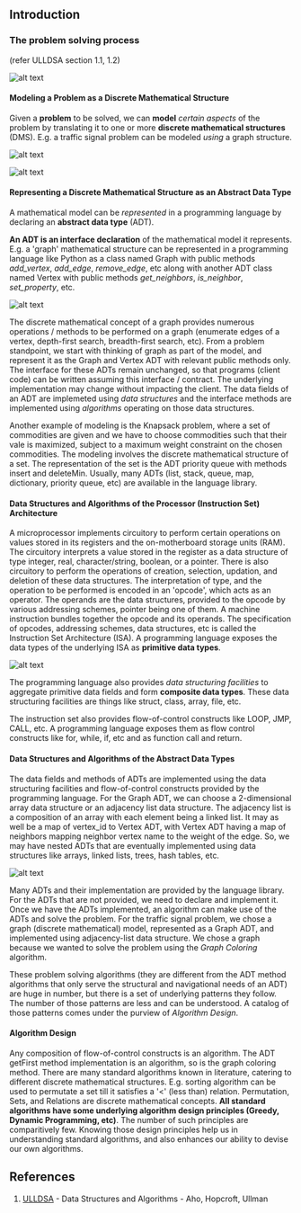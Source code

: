 ## Introduction

### The problem solving process
(refer ULLDSA section 1.1, 1.2)

![alt text](https://github.com/jeetendradhall/algorithms/raw/master/FromProblems2Instructions.png "From Problems to Machine Instructions")

#### Modeling a Problem as a Discrete Mathematical Structure

Given a **problem** to be solved, we can **model** _certain aspects_ of the problem by translating it to one or more **discrete mathematical structures** (DMS). E.g. a traffic signal problem can be modeled _using_ a graph structure.

![alt text](https://github.com/jeetendradhall/algorithms/raw/master/Intersection.png "Road intersection near JoJo's bar near Princeton University, NJ, USA")

![alt text](https://github.com/jeetendradhall/algorithms/raw/master/Graph_Model.png "graph model of the problem")

#### Representing a Discrete Mathematical Structure as an Abstract Data Type

A mathematical model can be _represented_ in a programming language by declaring an **abstract data type** (ADT).

**An ADT is an interface declaration** of the mathematical model it represents. E.g. a 'graph' mathematical structure can be represented in a programming language like Python as a class named Graph with public methods _add_vertex_, _add_edge_, _remove_edge_, etc along with another ADT class named Vertex with public methods _get_neighbors_, _is_neighbor_, _set_property_, etc.

![alt text](https://github.com/jeetendradhall/algorithms/raw/master/Graph_Vertex_ADT.png "Graph and Vertex ADTs")

The discrete mathematical concept of a graph provides numerous operations / methods to be performed on a graph (enumerate edges of a vertex, depth-first search, breadth-first search, etc). From a problem standpoint, we start with thinking of graph as part of the model, and represent it as the Graph and Vertex ADT with relevant public methods only. The interface for these ADTs remain unchanged, so that programs (client code) can be written assuming this interface / contract. The underlying implementation may change without impacting the client. The data fields of an ADT are implemeted using _data structures_ and the interface methods are implemented using _algorithms_ operating on those data structures.

Another example of modeling is the Knapsack problem, where a set of commodities are given and we have to choose commodities such that their vale is maximized, subject to a maximum weight constraint on the chosen commodities. The modeling involves the discrete mathematical structure of a set. The representation of the set is the ADT priority queue with methods insert and deleteMin. Usually, many ADTs (list, stack, queue, map, dictionary, priority queue, etc) are available in the language library. 

#### Data Structures and Algorithms of the Processor (Instruction Set) Architecture
A microprocessor implements circuitory to perform certain operations on values stored in its registers and the on-motherboard storage units (RAM). The circuitory interprets a value stored in the register as a data structure of type integer, real, character/string, boolean, or a pointer. There is also circuitory to perform the operations of creation, selection, updation, and deletion of these data structures. The interpretation of type, and the operation to be performed is encoded in an 'opcode', which acts as an operator. The operands are the data structures, provided to the opcode by various addressing schemes, pointer being one of them. A machine instruction bundles together the opcode and its operands. The specification of opcodes, addressing schemes, data structures, etc is called the Instruction Set Architecture (ISA). A programming language exposes the data types of the underlying ISA as **primitive data types**. 

![alt text](https://github.com/jeetendradhall/algorithms/raw/master/DataStructuresProcessorArchitecture.png "Data Structures of the Processor Architecture")

The programming language also provides _data structuring facilities_ to aggregate primitive data fields and form **composite data types**. These data structuring facilities are things like struct, class, array, file, etc.

The instruction set also provides flow-of-control constructs like LOOP, JMP, CALL, etc. A programming language exposes them as flow control constructs like for, while, if, etc and as function call and return.

#### Data Structures and Algorithms of the Abstract Data Types

The data fields and methods of ADTs are implemented using the data structuring facilities and flow-of-control constructs provided by the programming language. For the Graph ADT, we can choose a 2-dimensional array data structure or an adjacency list data structure. The adjacency list is a composition of an array with each element being a linked list. It may as well be a map of vertex_id to Vertex ADT, with Vertex ADT having a map of neighbors mapping neighbor vertex name to the weight of the edge. So, we may have nested ADTs that are eventually implemented using data structures like arrays, linked lists, trees, hash tables, etc.

![alt text](https://github.com/jeetendradhall/algorithms/raw/master/DMS-ADT-DS.png "Discrete Mathematical Structures, Abstract Data Types, and Data Structures")

Many ADTs and their implementation are provided by the language library. For the ADTs that are not provided, we need to declare and implement it. Once we have the ADTs implemented, an algorithm can make use of the ADTs and solve the problem. For the traffic signal problem, we chose a graph (discrete mathematical) model, represented as a Graph ADT, and implemented using adjacency-list data structure. We chose a graph because we wanted to solve the problem using the _Graph Coloring_ algorithm.

These problem solving algorithms (they are different from the ADT method algorithms that only serve the structural and navigational needs of an ADT) are huge in number, but there is a set of underlying patterns they follow. The number of those patterns are less and can be understood. A catalog of those patterns comes under the purview of _Algorithm Design_.

#### Algorithm Design

Any composition of flow-of-control constructs is an algorithm. The ADT getFirst method implementation is an algorithm, so is the graph coloring method. There are many standard algorithms known in literature, catering to different discrete mathematical structures. E.g. sorting algorithm can be used to permutate a set till it satisfies a '<' (less than) relation. Permutation, Sets, and Relations are discrete mathematical concepts. **All standard algorithms have some underlying algorithm design principles (Greedy, Dynamic Programming, etc)**. The number of such principles are comparitively few. Knowing those design principles help us in understanding standard algorithms, and also enhances our ability to devise our own algorithms.

## References
1. [ULLDSA](https://www.amazon.com/Data-Structures-Algorithms-Alfred-Aho/dp/0201000237/ref=sr11?crid=PED8DJ3UJARO&keywords=data+structures+and+algorithms.+aho%2C+ullman+%26+hopcroft&qid=1563976870&s=gateway&sprefix=ullman+data+structures+%2Caps%2C375&sr=8-1) - Data Structures and Algorithms - Aho, Hopcroft, Ullman
